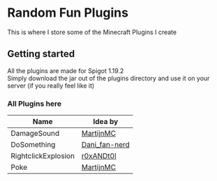 # Random Fun Plugins
This is where I store some of the Minecraft Plugins I create

## Getting started
All the plugins are made for Spigot 1.19.2\
Simply download the jar out of the plugins directory and use it on your server (if you really feel like it)

### All Plugins here
| Name | Idea by |
| --- | --- |
| DamageSound | [MartijnMC](https://www.reddit.com/user/MartijnMC/) |
| DoSomething | [Dani_fan-nerd](https://www.reddit.com/user/Dani_fan-nerd/) |
| RightclickExplosion | [r0xANDt0l](https://www.reddit.com/user/r0xANDt0l/) |
| Poke | [MartijnMC](https://www.reddit.com/user/MartijnMC/) |

